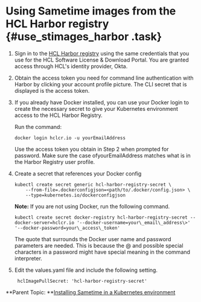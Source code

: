 # Using Sametime images from the HCL Harbor registry {#use_stimages_harbor .task}

1.  Sign in to the [HCL Harbor registry](https://hclcr.io/) using the same credentials that you use for the HCL Software License & Download Portal. You are granted access through HCL's identity provider, Okta.

2.  Obtain the access token you need for command line authentication with Harbor by clicking your account profile picture. The CLI secret that is displayed is the access token.

3.  If you already have Docker installed, you can use your Docker login to create the necessary secret to give your Kubernetes environment access to the HCL Harbor Registry.

    Run the command:

    ``` {#codeblock_fvn_2fm_pzb}
    docker login hclcr.io -u yourEmailAddress
    ```

    Use the access token you obtain in Step 2 when prompted for password. Make sure the case ofyourEmailAddress matches what is in the Harbor Registry user profile.

4.  Create a secret that references your Docker config

    ``` {#codeblock_gvn_2fm_pzb}
    kubectl create secret generic hcl-harbor-registry-secret \
        --from-file=.dockerconfigjson=<path/to/.docker/config.json> \
        --type=kubernetes.io/dockerconfigjson
    ```

    **Note:** If you are not using Docker, run the following command.

    ``` {#codeblock_ivn_2fm_pzb}
    kubectl create secret docker-registry hcl-harbor-registry-secret --docker-server=hclcr.io '--docker-username=your\_email\_address\>' '--docker-password=your\_access\_token'
    ```

    The quote that surrounds the Docker user name and password parameters are needed. This is because the @ and possible special characters in a password might have special meaning in the command interpreter.

5.  Edit the values.yaml file and include the following setting.

    ``` {#codeblock_jvn_2fm_pzb}
     hclImagePullSecret: 'hcl-harbor-registry-secret'
    
    ```


**Parent Topic: **[Installing Sametime in a Kubernetes environment](installation_sametime_kubernetes.md)

